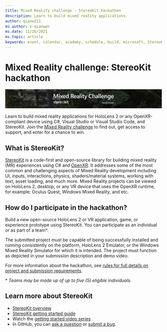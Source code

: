 ```yaml
---
title: Mixed Reality challenge - StereoKit hackathon
description: Learn to build mixed reality applications.
author: qianw211
ms.author: v-qianwen
ms.date: 11/16/2021
ms.topic: article
keywords: event, calendar, academy, schedule, build, microsoft, StereoKit
---
```


# Mixed Reality challenge: StereoKit hackathon

![Mixed Reality challenge: StereoKit hackathon](images/stereokit-hackathon-dev-post-banner.png)

Learn to build mixed reality applications for HoloLens 2 or any OpenXR-compliant device using C#, Visual Studio or Visual Studio Code, and StereoKit. Join the [Mixed Reality challenge](https://techcommunity.microsoft.com/t5/mixed-reality-blog/mixedrealitychallenge-stereokit/ba-p/2898397) to find out, get access to support, and enter for a chance to win. 

## What is StereoKit?

[StereoKit](https://stereokit.net/) is a code-first and open-source library for building mixed reality (MR) experiences using C# and [OpenXR](/windows/mixed-reality/develop/native/openxr). It addresses some of the most common and challenging aspects of Mixed Reality development including UI, inputs, interactions, physics, shaders/material systems, working with text, asset loading, and much more. Mixed Reality projects can be viewed on HoloLens 2, desktop, or any VR device that uses the OpenXR runtime, for example: Oculus Quest, Windows Mixed Reality, and etc.

## How do I participate in the hackathon?

Build a new open-source HoloLens 2 or VR application, game, or experience prototype using StereoKit. You can participate as an individual or as part of a team\*. 

The submitted project must be capable of being successfully installed and running consistently on the platform, HoloLens 2 Emulator, or the Windows Mixed Reality Simulator for which it is intended. The project must function as depicted in your submission description and demo video. 

For more information about the hackathon, see [rules for full details on project and submission requirements](https://mixed-reality-stereokit.devpost.com/rules).  

\* *Teams may be made up of up to five (5) eligible individuals.*

## Learn more about StereoKit

* [StereoKit overview](https://stereokit.net/)
* [StereoKit getting started guide](https://stereokit.net/Pages/Guides/Getting-Started.html)
* Watch the [getting started video series](https://www.youtube.com/playlist?list=PLlrxD0HtieHjrKH44ZUatzfM8fXt2CmWv)
* In GitHub, you can [ask a question](https://github.com/maluoi/StereoKit/discussions) or [submit a bug](https://github.com/maluoi/StereoKit/issues).
